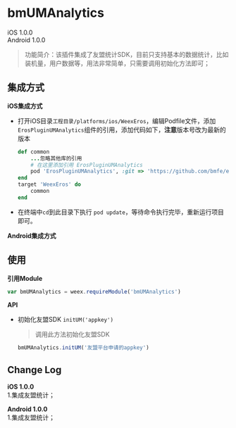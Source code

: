 # bmUMAnalytics

iOS 1.0.0<br>
Android 1.0.0

> 功能简介：该插件集成了友盟统计SDK，目前只支持基本的数据统计，比如装机量，用户数据等，用法非常简单，只需要调用初始化方法即可；


## 集成方式
**iOS集成方式**

* 打开iOS目录`工程目录/platforms/ios/WeexEros`，编辑Podfile文件，添加`ErosPluginUMAnalytics`组件的引用，添加代码如下，**注意**版本号改为最新的版本

	```ruby
	def common
    	...忽略其他库的引用
    	# 在这里添加引用 ErosPluginUMAnalytics
    	pod 'ErosPluginUMAnalytics', :git => 'https://github.com/bmfe/eros-plugin-ios-UMAnalytics.git', :tag => '版本号'
	end
	target 'WeexEros' do
    	common
	end
	```

* 在终端中`cd`到此目录下执行 `pod update`，等待命令执行完毕，重新运行项目即可。

**Android集成方式**


## 使用

**引用Module**

```js
var bmUMAnalytics = weex.requireModule('bmUMAnalytics')
```

**API**

* 初始化友盟SDK `initUM('appkey')` 

	> 调用此方法初始化友盟SDK

	```js
	bmUMAnalytics.initUM('友盟平台申请的appkey')
	```

## Change Log

**iOS 1.0.0** <br>
1.集成友盟统计；

**Android 1.0.0** <br>
1.集成友盟统计；

